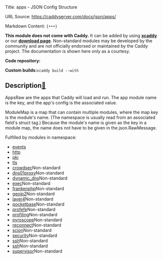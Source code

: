 Title: apps - JSON Config Structure

URL Source: https://caddyserver.com/docs/json/apps/

Markdown Content:
`{•••}`

**This module does not come with Caddy.** It can be added by using **[xcaddy](https://caddyserver.com/docs/build#xcaddy)** or our **[download page](https://caddyserver.com/download)**. Non-standard modules may be developed by the community and are not officially endorsed or maintained by the Caddy project. The documentation is shown here only as a courtesy.

**Code repository:**

**Custom builds:**`xcaddy build --with`

Description[🔗](https://caddyserver.com/docs/json/apps/#docs "Direct link")
---------------------------------------------------------------------------

AppsRaw are the apps that Caddy will load and run. The app module name is the key, and the app's config is the associated value.

ModuleMap is a map that can contain multiple modules, where the map key is the module's name. (The namespace is usually read from an associated field's struct tag.) Because the module's name is given as the key in a module map, the name does not have to be given in the json.RawMessage.

Fulfilled by modules in namespace:

*   [events](https://caddyserver.com/docs/json/apps/events/)
*   [http](https://caddyserver.com/docs/json/apps/http/)
*   [pki](https://caddyserver.com/docs/json/apps/pki/)
*   [tls](https://caddyserver.com/docs/json/apps/tls/)
*   [crowdsec](https://caddyserver.com/docs/json/apps/crowdsec/)Non-standard
*   [dns01proxy](https://caddyserver.com/docs/json/apps/dns01proxy/)Non-standard
*   [dynamic_dns](https://caddyserver.com/docs/json/apps/dynamic_dns/)Non-standard
*   [exec](https://caddyserver.com/docs/json/apps/exec/)Non-standard
*   [frankenphp](https://caddyserver.com/docs/json/apps/frankenphp/)Non-standard
*   [geoip2](https://caddyserver.com/docs/json/apps/geoip2/)Non-standard
*   [layer4](https://caddyserver.com/docs/json/apps/layer4/)Non-standard
*   [pocketbase](https://caddyserver.com/docs/json/apps/pocketbase/)Non-standard
*   [profefe](https://caddyserver.com/docs/json/apps/profefe/)Non-standard
*   [profiling](https://caddyserver.com/docs/json/apps/profiling/)Non-standard
*   [pyroscope](https://caddyserver.com/docs/json/apps/pyroscope/)Non-standard
*   [reconnect](https://caddyserver.com/docs/json/apps/reconnect/)Non-standard
*   [scion](https://caddyserver.com/docs/json/apps/scion/)Non-standard
*   [security](https://caddyserver.com/docs/json/apps/security/)Non-standard
*   [ssh](https://caddyserver.com/docs/json/apps/ssh/)Non-standard
*   [ssh](https://caddyserver.com/docs/json/apps/ssh/)Non-standard
*   [supervisor](https://caddyserver.com/docs/json/apps/supervisor/)Non-standard
